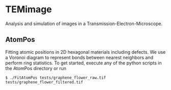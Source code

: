 TEMimage
========

Analysis and simulation of images in a Transmission-Electron-Microscope.


AtomPos
--------

Fitting atomic positions in 2D hexagonal materials including defects. We use a Voronoi diagram to represent bonds between nearest neighbors and perform ring statistics. To get started, execute any of the python scripts in the AtomPos directory or run
```shell
$ ./FitAtomPos tests/graphene_flower_raw.tif  tests/graphene_flower_filtered.tif
```
